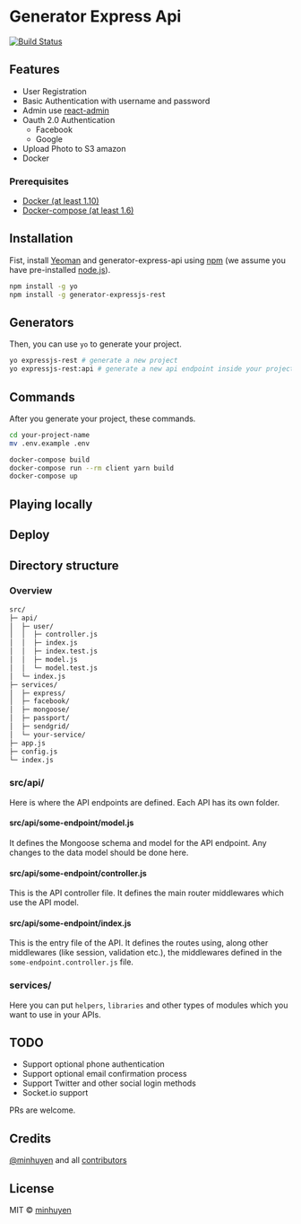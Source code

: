 # Generator Express Api

[![Build Status](https://travis-ci.org/minhuyen/generator-express-api.svg?branch=develop)](https://travis-ci.org/minhuyen/generator-express-api)

## Features

- User Registration
- Basic Authentication with username and password
- Admin use [react-admin](https://github.com/marmelab/react-admin)
- Oauth 2.0 Authentication
  - Facebook
  - Google
- Upload Photo to S3 amazon
- Docker

### Prerequisites

- [Docker (at least 1.10)](https://www.docker.com/)
- [Docker-compose (at least 1.6)](https://docs.docker.com/compose/install/)

## Installation

Fist, install [Yeoman](http://yeoman.io) and generator-express-api using [npm](https://www.npmjs.com/) (we assume you have pre-installed [node.js](https://nodejs.org/)).

```bash
npm install -g yo
npm install -g generator-expressjs-rest
```

## Generators

Then, you can use `yo` to generate your project.

```bash
yo expressjs-rest # generate a new project
yo expressjs-rest:api # generate a new api endpoint inside your project
```

## Commands

After you generate your project, these commands.

```bash
cd your-project-name
mv .env.example .env

docker-compose build
docker-compose run --rm client yarn build
docker-compose up
```

## Playing locally

## Deploy

## Directory structure

### Overview

```bash
src/
├─ api/
│  ├─ user/
│  │  ├─ controller.js
│  │  ├─ index.js
│  │  ├─ index.test.js
│  │  ├─ model.js
│  │  └─ model.test.js
│  └─ index.js
├─ services/
│  ├─ express/
│  ├─ facebook/
│  ├─ mongoose/
│  ├─ passport/
│  ├─ sendgrid/
│  └─ your-service/
├─ app.js
├─ config.js
└─ index.js
```

### src/api/

Here is where the API endpoints are defined. Each API has its own folder.

#### src/api/some-endpoint/model.js

It defines the Mongoose schema and model for the API endpoint. Any changes to the data model should be done here.

#### src/api/some-endpoint/controller.js

This is the API controller file. It defines the main router middlewares which use the API model.

#### src/api/some-endpoint/index.js

This is the entry file of the API. It defines the routes using, along other middlewares (like session, validation etc.), the middlewares defined in the `some-endpoint.controller.js` file.

### services/

Here you can put `helpers`, `libraries` and other types of modules which you want to use in your APIs.

## TODO

- Support optional phone authentication
- Support optional email confirmation process
- Support Twitter and other social login methods
- Socket.io support

PRs are welcome.

## Credits

[@minhuyen](https://github.com/minhuyen) and all [contributors](https://github.com/minhuyen/generator-express-api/graphs/contributors)

## License

MIT © [minhuyen](https://github.com/minhuyen)

